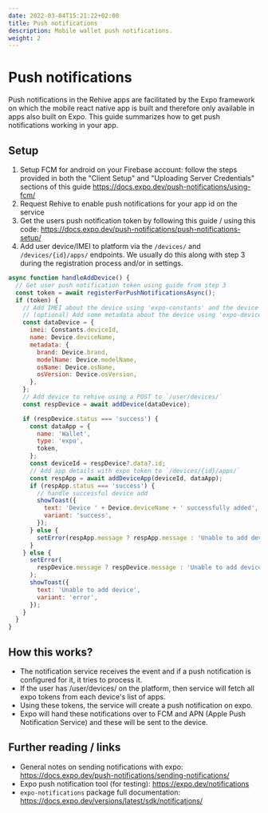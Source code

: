 ```yaml
---
date: 2022-03-04T15:21:22+02:00
title: Push notifications
description: Mobile wallet push notifications.
weight: 2
---
```


# Push notifications

Push notifications in the Rehive apps are facilitated by the Expo framework on which the mobile react native app is built and therefore only available in apps also built on Expo. This guide summarizes how to get push notifications working in your app.

## Setup

1. Setup FCM for android on your Firebase account: follow the steps provided in both the "Client Setup" and "Uploading Server Credentials" sections of this guide https://docs.expo.dev/push-notifications/using-fcm/
2. Request Rehive to enable push notifications for your app id on the service
3. Get the users push notification token by following this guide / using this code: https://docs.expo.dev/push-notifications/push-notifications-setup/
4. Add user device/IMEI to platform via the `/devices/` and `/devices/{id}/apps/` endpoints. We usually do this along with step 3 during the registration process and/or in settings.

```javascript
async function handleAddDevice() {
  // Get user push notification token using guide from step 3
  const token = await registerForPushNotificationsAsync();
  if (token) {
    // Add IMEI about the device using 'expo-constants' and the device name from 'expo-device' (this name could also be an input from the user)
    // (optional) Add some metadata about the device using 'expo-device'
    const dataDevice = {
      imei: Constants.deviceId,
      name: Device.deviceName,
      metadata: {
        brand: Device.brand,
        modelName: Device.modelName,
        osName: Device.osName,
        osVersion: Device.osVersion,
      },
    };
    // Add device to rehive using a POST to `/user/devices/`
    const respDevice = await addDevice(dataDevice);

    if (respDevice.status === 'success') {
      const dataApp = {
        name: 'Wallet',
        type: 'expo',
        token,
      };
      const deviceId = respDevice?.data?.id;
      // Add app details with expo token to `/devices/{id}/apps/`
      const respApp = await addDeviceApp(deviceId, dataApp);
      if (respApp.status === 'success') {
        // handle successful device add
        showToast({
          text: 'Device ' + Device.deviceName + ' successfully added',
          variant: 'success',
        });
      } else {
        setError(respApp.message ? respApp.message : 'Unable to add device');
      }
    } else {
      setError(
        respDevice.message ? respDevice.message : 'Unable to add device',
      );
      showToast({
        text: 'Unable to add device',
        variant: 'error',
      });
    }
  }
}
```

## How this works?

- The notification service receives the event and if a push notification is configured for it, it tries to process it.
- If the user has /user/devices/ on the platform, then service will fetch all expo tokens from each device's list of apps.
- Using these tokens, the service will create a push notification on expo.
- Expo will hand these notifications over to FCM and APN (Apple Push Notification Service) and these will be sent to the device.

## Further reading / links

- General notes on sending notifications with expo: https://docs.expo.dev/push-notifications/sending-notifications/
- Expo push notification tool (for testing): https://expo.dev/notifications
- `expo-notifications` package full documentation: https://docs.expo.dev/versions/latest/sdk/notifications/
